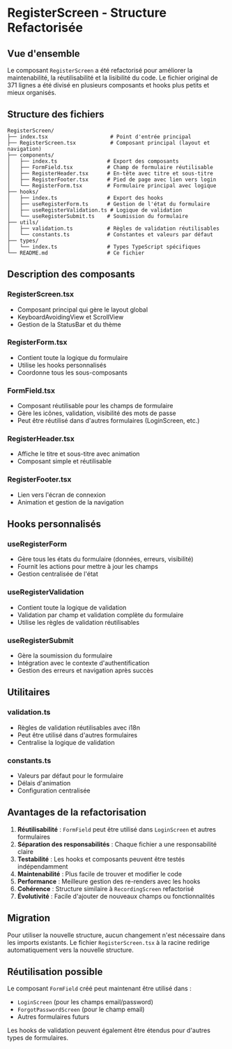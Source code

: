 # RegisterScreen - Structure Refactorisée

## Vue d'ensemble

Le composant `RegisterScreen` a été refactorisé pour améliorer la maintenabilité, la réutilisabilité et la lisibilité du code. Le fichier original de 371 lignes a été divisé en plusieurs composants et hooks plus petits et mieux organisés.

## Structure des fichiers

```
RegisterScreen/
├── index.tsx                    # Point d'entrée principal
├── RegisterScreen.tsx           # Composant principal (layout et navigation)
├── components/
│   ├── index.ts                # Export des composants
│   ├── FormField.tsx           # Champ de formulaire réutilisable
│   ├── RegisterHeader.tsx      # En-tête avec titre et sous-titre
│   ├── RegisterFooter.tsx      # Pied de page avec lien vers login
│   └── RegisterForm.tsx        # Formulaire principal avec logique
├── hooks/
│   ├── index.ts                # Export des hooks
│   ├── useRegisterForm.ts      # Gestion de l'état du formulaire
│   ├── useRegisterValidation.ts # Logique de validation
│   └── useRegisterSubmit.ts    # Soumission du formulaire
├── utils/
│   ├── validation.ts           # Règles de validation réutilisables
│   └── constants.ts            # Constantes et valeurs par défaut
├── types/
│   └── index.ts                # Types TypeScript spécifiques
└── README.md                   # Ce fichier
```

## Description des composants

### RegisterScreen.tsx
- Composant principal qui gère le layout global
- KeyboardAvoidingView et ScrollView
- Gestion de la StatusBar et du thème

### RegisterForm.tsx
- Contient toute la logique du formulaire
- Utilise les hooks personnalisés
- Coordonne tous les sous-composants

### FormField.tsx
- Composant réutilisable pour les champs de formulaire
- Gère les icônes, validation, visibilité des mots de passe
- Peut être réutilisé dans d'autres formulaires (LoginScreen, etc.)

### RegisterHeader.tsx
- Affiche le titre et sous-titre avec animation
- Composant simple et réutilisable

### RegisterFooter.tsx
- Lien vers l'écran de connexion
- Animation et gestion de la navigation

## Hooks personnalisés

### useRegisterForm
- Gère tous les états du formulaire (données, erreurs, visibilité)
- Fournit les actions pour mettre à jour les champs
- Gestion centralisée de l'état

### useRegisterValidation
- Contient toute la logique de validation
- Validation par champ et validation complète du formulaire
- Utilise les règles de validation réutilisables

### useRegisterSubmit
- Gère la soumission du formulaire
- Intégration avec le contexte d'authentification
- Gestion des erreurs et navigation après succès

## Utilitaires

### validation.ts
- Règles de validation réutilisables avec i18n
- Peut être utilisé dans d'autres formulaires
- Centralise la logique de validation

### constants.ts
- Valeurs par défaut pour le formulaire
- Délais d'animation
- Configuration centralisée

## Avantages de la refactorisation

1. **Réutilisabilité** : `FormField` peut être utilisé dans `LoginScreen` et autres formulaires
2. **Séparation des responsabilités** : Chaque fichier a une responsabilité claire
3. **Testabilité** : Les hooks et composants peuvent être testés indépendamment
4. **Maintenabilité** : Plus facile de trouver et modifier le code
5. **Performance** : Meilleure gestion des re-renders avec les hooks
6. **Cohérence** : Structure similaire à `RecordingScreen` refactorisé
7. **Évolutivité** : Facile d'ajouter de nouveaux champs ou fonctionnalités

## Migration

Pour utiliser la nouvelle structure, aucun changement n'est nécessaire dans les imports existants. Le fichier `RegisterScreen.tsx` à la racine redirige automatiquement vers la nouvelle structure.

## Réutilisation possible

Le composant `FormField` créé peut maintenant être utilisé dans :
- `LoginScreen` (pour les champs email/password)
- `ForgotPasswordScreen` (pour le champ email)
- Autres formulaires futurs

Les hooks de validation peuvent également être étendus pour d'autres types de formulaires. 